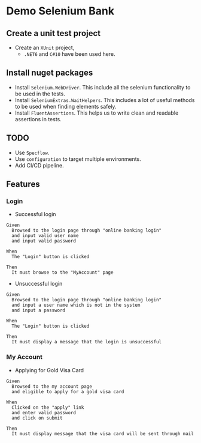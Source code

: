 # Demo Selenium Bank

## Create a unit test project
* Create an `XUnit` project,
  * `.NET6` and `C#10` have been used here.

## Install nuget packages
* Install `Selenium.WebDriver`. This include all the selenium functionality to be used in the tests.
* Install `SeleniumExtras.WaitHelpers`. This includes a lot of useful methods to be used when finding elements safely.
* Install `FluentAssertions`. This helps us to write clean and readable assertions in tests.

## TODO
* Use `Specflow`.
* Use `configuration` to target multiple environments.
* Add CI/CD pipeline.

## Features

### Login

* Successful login
```gherkin
Given 
  Browsed to the login page through "online banking login"
  and input valid user name
  and input valid password
  
When 
  The "Login" button is clicked
  
Then
  It must browse to the "MyAccount" page
```

* Unsuccessful login
```gherkin
Given 
  Browsed to the login page through "online banking login"
  and input a user name which is not in the system
  and input a password
  
When 
  The "Login" button is clicked
  
Then
  It must display a message that the login is unsuccessful
```

### My Account

* Applying for Gold Visa Card
```gherkin
Given 
  Browsed to the my account page
  and eligible to apply for a gold visa card
      
When 
  Clicked on the "apply" link
  and enter valid password
  and click on submit
      
Then
  It must display message that the visa card will be sent through mail
```

